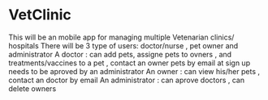 # VetClinic
This will be an mobile app for managing multiple Vetenarian clinics/ hospitals
There will be 3 type of users: doctor/nurse , pet owner and administrator
A doctor : can add pets, assigne pets to ovners  , and treatments/vaccines to a pet  , contact an owner pets by email
  at sign up needs to be aproved by an administrator
An owner : can view his/her pets , contact an doctor by email 
An administrator : can aprove doctors , can delete owners
 
